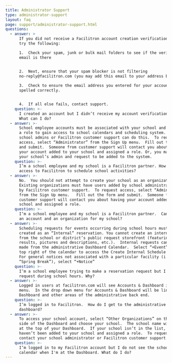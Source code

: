 ```yaml
---
title: Administrator Support
type: administrator-support
layout: faq
page: support/administrator-support.html
questions:
  - answer: >
      If you did not receive a Facilitron account creation verification email,
      try the following:

      1.  Check your spam, junk or bulk mail folders to see if the verification
      email is there


      2.  Next, ensure that your spam blocker is not filtering
      no-reply@facilitron.com (you may add this email to your address book)
       
      3.  Check to ensure the email address you entered for your account is
      spelled correctly.


      4.  If all else fails, contact support.
    question: >-
      I created an account but I didn’t receive my account verification email. 
      What can I do?
  - answer: >-
      School employee accounts must be associated with your school and assigned
      a role to gain access to school calendars and scheduling system.  Only
      school admins or Facilitron customer support can do this.  To request
      access, select “Administrator” from the Sign Up menu.  Fill out the form
      and submit.  Someone from customer support will contact you about having
      your account added to your school and assigned a role. Or, you may contact
      your school’s admin and request to be added to the system.
    question: >-
      I’m a school employee and my school is a Facilitron partner. How do I get
      access to Facilitron to schedule school activities?
  - answer: >-
      No.  You should not attempt to create your school as an organization. 
      Existing organizations must have users added by school administrators or
      by Facilitron customer support.  To request access, select “Administrator”
      from the Sign Up menu.   Fill out the form and submit.  Someone from
      customer support will contact you about having your account added to your
      school and assigned a role.
    question: >-
      I’m a school employee and my school is a Facilitron partner.  Can I create
      an account and an organization for my school?
  - answer: >-
      Scheduling requests for events occurring during school hours must be
      created as an “Internal” reservation. You cannot create an internal event
      from the school or district’s public request storefront (featuring search
      results, pictures and descriptions, etc.).  Internal requests can only be
      made from the administrative Dashboard Calendar.  Select “+Event” from the
      top right of the calendar to access the Create Internal Schedule window. 
      For general notices not associated with a particular facility (i.e.
      “Spring Break”), select “+Notice”
    question: >-
      I’m a school employee trying to make a reservation request but I can’t
      request during school hours. Why?
  - answer: >-
      Logged in users at facilitron.com will see Accounts & Dashboard in the
      menu.  In the drop down menu for Accounts & Dashboard will be links to the
      Dashboard and other areas of the administrative back end.
    question: >-
      I’m logged in to Facilitron.  How do I get to the administrative
      dashboard?
  - answer: >-
      To access your school account, select “Other Organizations” on the left
      side of the Dashboard and choose your school.  The school name will appear
      at the top of your Dashboard.  If your school isn’t in the list, then you
      haven’t been added to your school and assigned a role.  To request access,
      contact your school administrator or Facilitron customer support.
    question: >-
      I’m logged in to my Facilitron account but I do not see the school
      calendar when I'm at the Dashboard. What do I do?
---
```


